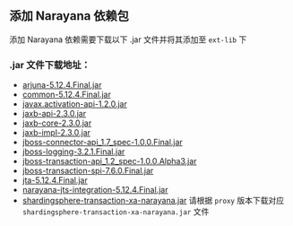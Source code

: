 ## 添加 Narayana 依赖包

添加 Narayana 依赖需要下载以下 .jar 文件并将其添加至 `ext-lib` 下


### .jar 文件下载地址：
- [arjuna-5.12.4.Final.jar](https://repo1.maven.org/maven2/org/jboss/narayana/arjunacore/arjuna/5.12.4.Final/arjuna-5.12.4.Final.jar)
- [common-5.12.4.Final.jar](https://repo1.maven.org/maven2/org/jboss/narayana/common/5.12.4.Final/common-5.12.4.Final.jar)
- [javax.activation-api-1.2.0.jar](https://repo1.maven.org/maven2/javax/activation/javax.activation-api/1.2.0/javax.activation-api-1.2.0.jar)
- [jaxb-api-2.3.0.jar](https://repo1.maven.org/maven2/javax/xml/bind/jaxb-api/2.3.0/jaxb-api-2.3.0.jar)
- [jaxb-core-2.3.0.jar](https://repo1.maven.org/maven2/com/sun/xml/bind/jaxb-core/2.3.0/jaxb-core-2.3.0.jar)
- [jaxb-impl-2.3.0.jar](https://repo1.maven.org/maven2/com/sun/xml/bind/jaxb-impl/2.3.0/jaxb-impl-2.3.0.jar)
- [jboss-connector-api_1.7_spec-1.0.0.Final.jar](https://repo1.maven.org/maven2/org/jboss/spec/javax/resource/jboss-connector-api_1.7_spec/1.0.0.Final/jboss-connector-api_1.7_spec-1.0.0.Final.jar)
- [jboss-logging-3.2.1.Final.jar](https://repo1.maven.org/maven2/org/jboss/logging/jboss-logging/3.2.1.Final/jboss-logging-3.2.1.Final.jar)
- [jboss-transaction-api_1.2_spec-1.0.0.Alpha3.jar](https://repo1.maven.org/maven2/org/jboss/spec/javax/transaction/jboss-transaction-api_1.2_spec/1.0.0.Alpha3/jboss-transaction-api_1.2_spec-1.0.0.Alpha3.jar)
- [jboss-transaction-spi-7.6.0.Final.jar](https://repo1.maven.org/maven2/org/jboss/jboss-transaction-spi/7.6.0.Final/jboss-transaction-spi-7.6.0.Final.jar)
- [jta-5.12.4.Final.jar](https://repo1.maven.org/maven2/org/jboss/narayana/jta/jta/5.12.4.Final/jta-5.12.4.Final.jar)
- [narayana-jts-integration-5.12.4.Final.jar](https://repo1.maven.org/maven2/org/jboss/narayana/jts/narayana-jts-integration/5.12.4.Final/narayana-jts-integration-5.12.4.Final.jar)
- [shardingsphere-transaction-xa-narayana.jar](https://mvnrepository.com/artifact/org.apache.shardingsphere/shardingsphere-transaction-xa-narayana)
请根据 `proxy` 版本下载对应 `shardingsphere-transaction-xa-narayana.jar` 文件



